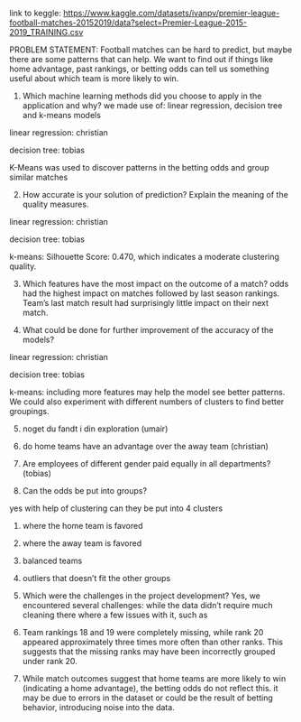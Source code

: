 link to keggle: https://www.kaggle.com/datasets/ivanpv/premier-league-football-matches-20152019/data?select=Premier-League-2015-2019_TRAINING.csv

PROBLEM STATEMENT:
Football matches can be hard to predict, but maybe there are some patterns that can help. We want to find out if things like home advantage, past rankings, or betting odds can tell us something useful about which team is more likely to win.


1. Which machine learning methods did you choose to apply in the application and why?
we made use of: linear regression, decision tree and k-means models

linear regression: christian

decision tree: tobias

K-Means was used to discover patterns in the betting odds and group similar matches


2. How accurate is your solution of prediction? Explain the meaning of the quality measures.

linear regression: christian

decision tree: tobias

k-means: Silhouette Score: 0.470, which indicates a moderate clustering quality.

3. Which features have the most impact on the outcome of a match?
odds had the highest impact on matches followed by last season rankings. 
Team’s last match result had surprisingly little impact on their next match. 

4. What could be done for further improvement of the accuracy of the models?

linear regression: christian

decision tree: tobias

k-means: including more features may help the model see better patterns.
We could also experiment with different numbers of clusters to find better groupings.

5. noget du fandt i din exploration (umair)


6. do home teams have an advantage over the away team (christian)


7. Are employees of different gender paid equally in all departments? (tobias)

8. Can the odds be put into groups?

yes with help of clustering can they be put into 4 clusters
1. where the home team is favored
2. where the away team is favored
3. balanced teams
4. outliers that doesn’t fit the other groups

9. Which were the challenges in the project development?
Yes, we encountered several challenges:
while the data didn’t require much cleaning there where a few issues with it, such as 
1. Team rankings 18 and 19 were completely missing, while rank 20 appeared approximately three times more often than other ranks. This suggests that the missing ranks may have been incorrectly grouped under rank 20.
2. While match outcomes suggest that home teams are more likely to win (indicating a home advantage), the betting odds do not reflect this. it may be due to errors in the dataset or could be the result of betting behavior, introducing noise into the data.

